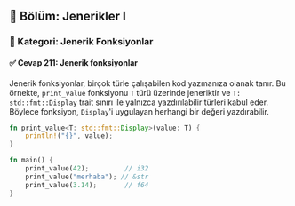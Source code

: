 ## 📘 Bölüm: Jenerikler I  
### 🔹 Kategori: Jenerik Fonksiyonlar  
#### ✅ Cevap 211: Jenerik fonksiyonlar

Jenerik fonksiyonlar, birçok türle çalışabilen kod yazmanıza olanak tanır. Bu örnekte, `print_value` fonksiyonu `T` türü üzerinde jeneriktir ve `T: std::fmt::Display` trait sınırı ile yalnızca yazdırılabilir türleri kabul eder. Böylece fonksiyon, `Display`'i uygulayan herhangi bir değeri yazdırabilir.

```rust
fn print_value<T: std::fmt::Display>(value: T) {
    println!("{}", value);
}

fn main() {
    print_value(42);         // i32
    print_value("merhaba"); // &str
    print_value(3.14);       // f64
}
```
